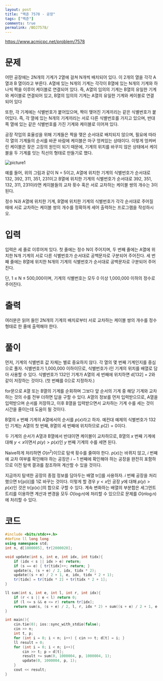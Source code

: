 ```yaml
---
layout: post
title: "백준 7578 - 공장"
tags: ["백준"]
comments: true
permalink: /BOJ7578/
---
```


https://www.acmicpc.net/problem/7578 

# 문제 

어떤 공장에는 2N개의 기계가 2열에 걸쳐 N개씩 배치되어 있다. 이 2개의 열을 각각 A열과 B 열이라고 부른다. A열에 있는 N개의 기계는 각각이 B열에 있는 N개의 기계와 하나씩 짝을 이루어 케이블로 연결되어 있다. 즉, A열의 임의의 기계는 B열의 유일한 기계와 케이블로 연결되어 있고, B열의 임의의 기계는 A열의 유일한 기계와 케이블로 연결되어 있다 

또한, 각 기계에는 식별번호가 붙어있으며, 짝이 맺어진 기계끼리는 같은 식별번호가 붙어있다. 즉, 각 열에 있는 N개의 기계끼리는 서로 다른 식별번호를 가지고 있으며, 반대쪽 열에 있는 같은 식별번호를 가진 기계와 케이블로 이어져 있다. 

공장 작업의 효율성을 위해 기계들은 짝을 맺은 순서대로 배치되지 않으며, 필요에 따라 각 열의 기계들의 순서를 바꾼 바람에 케이블은 마구 엉켜있는 상태이다. 이렇게 엉켜버린 케이블은 잦은 고장의 원인이 되기 때문에, 기계의 위치를 바꾸지 않은 상태에서 케이블을 두 기계를 잇는 직선의 형태로 만들기로 했다. 

![picture1](https://upload.acmicpc.net/e78a497b-7a88-4dfb-bdc7-4e26759187a6/-/preview/) 

예를 들어, 위의 그림과 같이 N = 5이고, A열에 위치한 기계의 식별번호가 순서대로 132, 392, 311, 351, 231이고 B열에 위치한 기계의 식별번호가 순서대로 392, 351, 132, 311, 231이라면 케이블들의 교차 횟수 혹은 서로 교차하는 케이블 쌍의 개수는 3이 된다. 

정수 N과 A열에 위치한 기계, B열에 위치한 기계의 식별번호가 각각 순서대로 주어질 때에 서로 교차하는 케이블 쌍의 개수를 정확하게 세어 출력하는 프로그램을 작성하시오. 

# 입력 

입력은 세 줄로 이루어져 있다. 첫 줄에는 정수 N이 주어지며, 두 번째 줄에는 A열에 위치한 N개 기계의 서로 다른 식별번호가 순서대로 공백문자로 구분되어 주어진다. 세 번째 줄에는 B열에 위치한 N개의 기계의 식별번호가 순서대로 공백문자로 구분되어 주어진다. 

단, 1 ≤ N ≤ 500,000이며, 기계의 식별번호는 모두 0 이상 1,000,000 이하의 정수로 주어진다. 

# 출력 

여러분은 읽어 들인 2N개의 기계의 배치로부터 서로 교차하는 케이블 쌍의 개수를 정수 형태로 한 줄에 출력해야 한다. 

# 풀이 

먼저, 기계의 식별번호 값 자체는 별로 중요하지 않다. 각 열의 몇 번째 기계인지를 중심으로 풀자. 식별번호가 1,000,000 이하이므로, 식별번호가 i인 기계의 위치를 배열로 담아 사용할 수 있다. 식별번호가 132인 기계가 A열의 세 번째에 위치하면 d[132] = 2와 같이 저장하는 것이다. (첫 번째를 0으로 지정하자.) 

for문으로 A열 또는 B열의 기계를 순회하며 그보다 앞 순서의 기계 중 해당 기계와 교차하는 것의 수를 전부 더하면 답을 구할 수 있다. A열의 정보를 먼저 입력받으므로, A열을 입력받으며 순서를 저장하고, 이후 B열을 입력받으면서 교차하는 기계 수를 세는 것이 시간을 줄이는데 도움이 될 것이다. 

B열의 $x$ 번째 기계의 A열에서의 순서를 $p(x)$라고 하자. 예컨대 예제의 식별번호가 132인 기계는 A열의 첫 번째, B열의 세 번째에 위치하므로 $p(2) = 0$이다. 

두 기계의 순서가 A열과 B열에서 반대이면 케이블이 교차하므로, B열의 $x$ 번째 기계에 대해 $y < x$이면서 $p(y) > p(x)$인 $y$ 번째 기계의 수를 세면 된다. 

Naive하게 처리하면 $O(n^2)$이므로 탐색 횟수를 줄여야 한다. $p(x)$는 바뀌지 않고, $i$ 번째에 교차 여부를 확인해야 하는 공장은 $i - 1$ 번째에 확인해야 하는 공장을 완전히 포함하므로 이전 탐색 결과를 참조하여 계산할 수 있을 것이다. 

지금까지 탐색한 공장의 종점 정보를 담아두는 배열 tr[]를 사용하자. $i$ 번째 공장을 처리했으면 tr[p(i)]를 1로 바꾸는 것이다. 이렇게 할 경우 $y < x$인 공장 $y$에 대해 $p(y) > p(x)$인 것은 tr[p(x):]의 합으로 구할 수 있다. 계속 변화하는 배열의 부분합은 세그먼트 트리를 이용하면 계산과 변경을 모두 $O(\log n)$에 처리할 수 있으므로 문제를 $O(n \log n)$에 처리할 수 있다. 

# 코드

```cpp
#include <bits/stdc++.h>
#define ll long long
using namespace std;
int n, d[1000005], tr[2000020];

void update(int s, int e, int idx, int tidx){
    if (idx < s || idx > e) return;
    if (s == e) { tr[tidx]++; return; }
    update(s, (s + e) / 2, idx, tidx * 2);
    update((s + e) / 2 + 1, e, idx, tidx * 2 + 1);
    tr[tidx] = tr[tidx * 2] + tr[tidx * 2 + 1];
}

ll sum(int s, int e, int l, int r, int idx){
    if (r < s || e < l) return 0;
    if (l <= s && e <= r) return tr[idx];
    return sum(s, (s + e) / 2, l, r, idx * 2) + sum((s + e) / 2 + 1, e, l, r, idx * 2 + 1);
}

int main(){
    cin.tie(0); ios::sync_with_stdio(false);
    cin >> n;
    int t, p;
    for (int i = 0; i < n; i++) { cin >> t; d[t] = i; }
    ll result = 0;
    for (int i = 0; i < n; i++){
        cin >> t; p = d[t];
        result += sum(0, 1000004, p, 1000004, 1);
        update(0, 1000004, p, 1);
    }
    cout << result;
}
```
